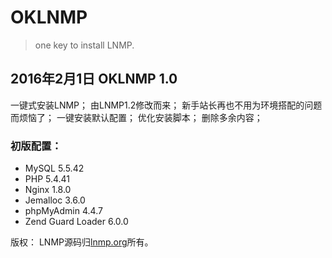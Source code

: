 # OKLNMP
> one key to install LNMP.
## 2016年2月1日 OKLNMP 1.0
一键式安装LNMP；
由LNMP1.2修改而来；
新手站长再也不用为环境搭配的问题而烦恼了；
一键安装默认配置；
优化安装脚本；
删除多余内容；
### 初版配置：
+ MySQL 5.5.42
+ PHP 5.4.41
+ Nginx 1.8.0
+ Jemalloc 3.6.0
+ phpMyAdmin 4.4.7
+ Zend Guard Loader 6.0.0

版权：
LNMP源码归[lnmp.org](http://lnmp.org)所有。
